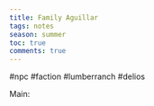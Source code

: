 ---title: Family Aguillartags: notesseason: summertoc: truecomments: true---
#npc #faction #lumberranch #delios 

Main: 
